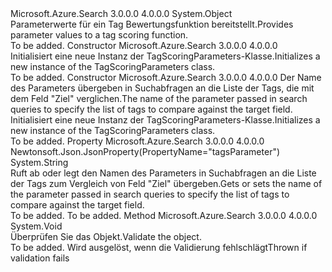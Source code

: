 <Type Name="TagScoringParameters" FullName="Microsoft.Azure.Search.Models.TagScoringParameters">
  <TypeSignature Language="C#" Value="public class TagScoringParameters" />
  <TypeSignature Language="ILAsm" Value=".class public auto ansi beforefieldinit TagScoringParameters extends System.Object" />
  <TypeSignature Language="DocId" Value="T:Microsoft.Azure.Search.Models.TagScoringParameters" />
  <TypeSignature Language="VB.NET" Value="Public Class TagScoringParameters" />
  <TypeSignature Language="F#" Value="type TagScoringParameters = class" />
  <AssemblyInfo>
    <AssemblyName>Microsoft.Azure.Search</AssemblyName>
    <AssemblyVersion>3.0.0.0</AssemblyVersion>
    <AssemblyVersion>4.0.0.0</AssemblyVersion>
  </AssemblyInfo>
  <Base>
    <BaseTypeName>System.Object</BaseTypeName>
  </Base>
  <Interfaces />
  <Docs>
    <summary>
            <span data-ttu-id="9ddd8-101">Parameterwerte für ein Tag Bewertungsfunktion bereitstellt.</span><span class="sxs-lookup"><span data-stu-id="9ddd8-101">Provides parameter values to a tag scoring function.</span></span>
            </summary>
    <remarks>To be added.</remarks>
  </Docs>
  <Members>
    <Member MemberName=".ctor">
      <MemberSignature Language="C#" Value="public TagScoringParameters ();" />
      <MemberSignature Language="ILAsm" Value=".method public hidebysig specialname rtspecialname instance void .ctor() cil managed" />
      <MemberSignature Language="DocId" Value="M:Microsoft.Azure.Search.Models.TagScoringParameters.#ctor" />
      <MemberSignature Language="VB.NET" Value="Public Sub New ()" />
      <MemberType>Constructor</MemberType>
      <AssemblyInfo>
        <AssemblyName>Microsoft.Azure.Search</AssemblyName>
        <AssemblyVersion>3.0.0.0</AssemblyVersion>
        <AssemblyVersion>4.0.0.0</AssemblyVersion>
      </AssemblyInfo>
      <Parameters />
      <Docs>
        <summary>
            <span data-ttu-id="9ddd8-102">Initialisiert eine neue Instanz der TagScoringParameters-Klasse.</span><span class="sxs-lookup"><span data-stu-id="9ddd8-102">Initializes a new instance of the TagScoringParameters class.</span></span>
            </summary>
        <remarks>To be added.</remarks>
      </Docs>
    </Member>
    <Member MemberName=".ctor">
      <MemberSignature Language="C#" Value="public TagScoringParameters (string tagsParameter);" />
      <MemberSignature Language="ILAsm" Value=".method public hidebysig specialname rtspecialname instance void .ctor(string tagsParameter) cil managed" />
      <MemberSignature Language="DocId" Value="M:Microsoft.Azure.Search.Models.TagScoringParameters.#ctor(System.String)" />
      <MemberSignature Language="VB.NET" Value="Public Sub New (tagsParameter As String)" />
      <MemberSignature Language="F#" Value="new Microsoft.Azure.Search.Models.TagScoringParameters : string -&gt; Microsoft.Azure.Search.Models.TagScoringParameters" Usage="new Microsoft.Azure.Search.Models.TagScoringParameters tagsParameter" />
      <MemberType>Constructor</MemberType>
      <AssemblyInfo>
        <AssemblyName>Microsoft.Azure.Search</AssemblyName>
        <AssemblyVersion>3.0.0.0</AssemblyVersion>
        <AssemblyVersion>4.0.0.0</AssemblyVersion>
      </AssemblyInfo>
      <Parameters>
        <Parameter Name="tagsParameter" Type="System.String" />
      </Parameters>
      <Docs>
        <param name="tagsParameter"><span data-ttu-id="9ddd8-103">Der Name des Parameters übergeben in Suchabfragen an die Liste der Tags, die mit dem Feld "Ziel" verglichen.</span><span class="sxs-lookup"><span data-stu-id="9ddd8-103">The name of the parameter passed in search queries to specify the list of tags to compare against the target field.</span></span></param>
        <summary>
            <span data-ttu-id="9ddd8-104">Initialisiert eine neue Instanz der TagScoringParameters-Klasse.</span><span class="sxs-lookup"><span data-stu-id="9ddd8-104">Initializes a new instance of the TagScoringParameters class.</span></span>
            </summary>
        <remarks>To be added.</remarks>
      </Docs>
    </Member>
    <Member MemberName="TagsParameter">
      <MemberSignature Language="C#" Value="public string TagsParameter { get; set; }" />
      <MemberSignature Language="ILAsm" Value=".property instance string TagsParameter" />
      <MemberSignature Language="DocId" Value="P:Microsoft.Azure.Search.Models.TagScoringParameters.TagsParameter" />
      <MemberSignature Language="VB.NET" Value="Public Property TagsParameter As String" />
      <MemberSignature Language="F#" Value="member this.TagsParameter : string with get, set" Usage="Microsoft.Azure.Search.Models.TagScoringParameters.TagsParameter" />
      <MemberType>Property</MemberType>
      <AssemblyInfo>
        <AssemblyName>Microsoft.Azure.Search</AssemblyName>
        <AssemblyVersion>3.0.0.0</AssemblyVersion>
        <AssemblyVersion>4.0.0.0</AssemblyVersion>
      </AssemblyInfo>
      <Attributes>
        <Attribute>
          <AttributeName>Newtonsoft.Json.JsonProperty(PropertyName="tagsParameter")</AttributeName>
        </Attribute>
      </Attributes>
      <ReturnValue>
        <ReturnType>System.String</ReturnType>
      </ReturnValue>
      <Docs>
        <summary>
            <span data-ttu-id="9ddd8-105">Ruft ab oder legt den Namen des Parameters in Suchabfragen an die Liste der Tags zum Vergleich von Feld "Ziel" übergeben.</span><span class="sxs-lookup"><span data-stu-id="9ddd8-105">Gets or sets the name of the parameter passed in search queries to specify the list of tags to compare against the target field.</span></span>
            </summary>
        <value>To be added.</value>
        <remarks>To be added.</remarks>
      </Docs>
    </Member>
    <Member MemberName="Validate">
      <MemberSignature Language="C#" Value="public virtual void Validate ();" />
      <MemberSignature Language="ILAsm" Value=".method public hidebysig newslot virtual instance void Validate() cil managed" />
      <MemberSignature Language="DocId" Value="M:Microsoft.Azure.Search.Models.TagScoringParameters.Validate" />
      <MemberSignature Language="VB.NET" Value="Public Overridable Sub Validate ()" />
      <MemberSignature Language="F#" Value="abstract member Validate : unit -&gt; unit&#xA;override this.Validate : unit -&gt; unit" Usage="tagScoringParameters.Validate " />
      <MemberType>Method</MemberType>
      <AssemblyInfo>
        <AssemblyName>Microsoft.Azure.Search</AssemblyName>
        <AssemblyVersion>3.0.0.0</AssemblyVersion>
        <AssemblyVersion>4.0.0.0</AssemblyVersion>
      </AssemblyInfo>
      <ReturnValue>
        <ReturnType>System.Void</ReturnType>
      </ReturnValue>
      <Parameters />
      <Docs>
        <summary>
            <span data-ttu-id="9ddd8-106">Überprüfen Sie das Objekt.</span><span class="sxs-lookup"><span data-stu-id="9ddd8-106">Validate the object.</span></span>
            </summary>
        <remarks>To be added.</remarks>
        <exception cref="T:Microsoft.Rest.ValidationException">
            <span data-ttu-id="9ddd8-107">Wird ausgelöst, wenn die Validierung fehlschlägt</span><span class="sxs-lookup"><span data-stu-id="9ddd8-107">Thrown if validation fails</span></span>
            </exception>
      </Docs>
    </Member>
  </Members>
</Type>